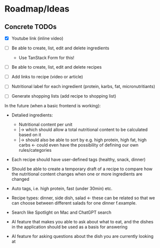 # Roadmap/Ideas


## Concrete TODOs

- [x] Youtube link (inline video)
- [ ] Be able to create, list, edit and delete ingredients
  - Use TanStack Form for this!
- [ ] Be able to create, list, edit and delete recipes

- [ ] Add links to recipe (video or article)
- [ ] Nutritional label for each ingredient (protein, karbs, fat, micronutritiants)
- [ ] Generate shopping lists (add recipe to shopping list)



In the future (when a basic frontend is working):

- Detalied ingredients:
  - Nutritional content per unit
  - |-> which should allow a total nutritional content to be calculated based on it
  - |-> should also be able to sort by e.g. high protein, high fat, high carbs <- could even have the possibility of defining our own rules/categories


- Each recipe should have user-defined tags (healthy, snack, dinner)
- Should be able to create a temporary draft of a recipe to compare how the nutritional content changes when one or more ingredients are changed

- Auto tags, i.e. high protein, fast (under 30min) etc.

- Recipe types: dinner, side dish, salad <- these can be related so that we can choose between different salads for one dinner f.example.

- Search like Spotlight on Mac and ChatGPT search


- AI feature that makes you able to ask about what to eat, and the dishes in the application should be used as a basis for answering
- AI feature for asking questions about the dish you are currently looking at

